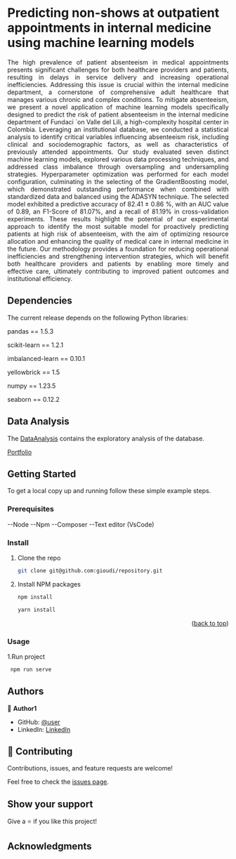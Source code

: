 <a name="readme-top"></a>

# Predicting non-shows at outpatient appointments in internal medicine using machine learning models

<p align="justify">
The high prevalence of patient absenteeism in medical appointments presents significant challenges for both healthcare providers and patients, resulting in delays in service delivery and increasing operational inefficiencies. Addressing this issue is crucial within the internal medicine department, a cornerstone of comprehensive adult healthcare that manages various chronic and complex conditions. To mitigate absenteeism, we present a novel application of machine learning models specifically designed to predict the risk of patient absenteeism in the internal medicine department of Fundaci ´on Valle del Lili, a high-complexity hospital center in Colombia. Leveraging an institutional database, we conducted a statistical analysis to identify critical variables influencing absenteeism risk, including clinical and sociodemographic factors, as well as characteristics of previously attended appointments. Our study evaluated seven distinct machine learning models, explored various data processing techniques, and addressed class imbalance through oversampling and undersampling strategies. Hyperparameter optimization was performed for each model configuration, culminating in the selecting of the GradientBoosting model, which demonstrated outstanding performance when combined with standardized data and balanced using the ADASYN technique. The selected model exhibited a predictive accuracy of 82.41 ± 0.86 %, with an AUC value of 0.89, an F1-Score of 81.07%, and a recall of 81.19% in cross-validation experiments. These results highlight the potential of our experimental approach to identify the most suitable model for proactively predicting patients at high risk of absenteeism, with the aim of optimizing resource allocation and enhancing the quality of medical care in internal medicine in the future. Our methodology provides a foundation for reducing operational inefficiencies and strengthening intervention strategies, which will benefit both healthcare providers and patients by enabling more timely and effective care, ultimately contributing to improved patient outcomes and institutional efficiency.
</p>

## Dependencies

The current release depends on the following Python libraries:

pandas == 1.5.3

scikit-learn == 1.2.1

imbalanced-learn == 0.10.1

yellowbrick == 1.5

numpy == 1.23.5

seaborn == 0.12.2

## Data Analysis
The [DataAnalysis](NonShowsCodes/DataAnalysis) contains the exploratory analysis of the database.


[Portfolio](https://gioudi.github.io/repository)

## Getting Started

To get a local copy up and running follow these simple example steps.

### Prerequisites

--Node 
--Npm 
--Composer 
--Text editor (VsCode)

### Install

1. Clone the repo
   ```sh
   git clone git@github.com:gioudi/repository.git
   ```
2. Install NPM packages
   ```sh
   npm install
   ```
   ```sh
   yarn install
   ```

<p align="right">(<a href="#readme-top">back to top</a>)</p>

### Usage

1.Run project

```sh
 npm run serve
```

## Authors

👤 **Author1**

- GitHub: [@user](https://github.com/user)
- LinkedIn: [LinkedIn](https://www.linkedin.com/in/user/)

## 🤝 Contributing

Contributions, issues, and feature requests are welcome!

Feel free to check the [issues page](https://github.com/use/repository/issues).

## Show your support

Give a ⭐️ if you like this project!

## Acknowledgments
